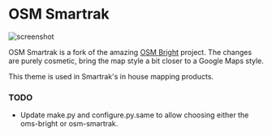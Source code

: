 OSM Smartrak
==========

![screenshot](https://raw.github.com/jacobtoye/osm-bright/master/preview.png)

OSM Smartrak is a fork of the amazing [OSM Bright](https://github.com/mapbox/osm-bright) project. The changes are purely cosmetic, bring the map style a bit closer to a Google Maps style.

This theme is used in Smartrak's in house mapping products.

### TODO

 * Update make.py and configure.py.same to allow choosing either the oms-bright or osm-smartrak.